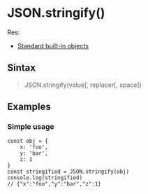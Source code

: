 # JSON.stringify()

Res:
* [Standard built-in objects](https://developer.mozilla.org/en-US/docs/Web/JavaScript/Reference/Global_Objects/JSON/stringify)


## Sintax
> JSON.stringify(value[, replacer[, space])

## Examples
### Simple usage
    const obj = {
        x: 'foo',
        y: 'bar',
        z: 1
    }
    const stringified = JSON.stringify(obj)
    console.log(stringified)
    // {"x":"foo","y":"bar","z":1}